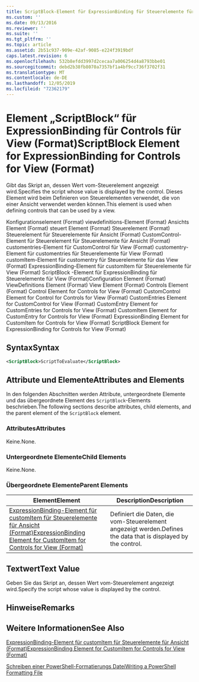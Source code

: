 ```yaml
---
title: ScriptBlock-Element für ExpressionBinding für Steuerelemente für View (Format) | Microsoft-Dokumentation
ms.custom: ''
ms.date: 09/13/2016
ms.reviewer: ''
ms.suite: ''
ms.tgt_pltfrm: ''
ms.topic: article
ms.assetid: 2b51c937-909e-42af-9085-e224f3919bdf
caps.latest.revision: 6
ms.openlocfilehash: 532b8efdd3997d2cecaa7a006254d4a8793bbe01
ms.sourcegitcommit: debd2b38fb8070a7357bf1a4bf9cc736f3702f31
ms.translationtype: MT
ms.contentlocale: de-DE
ms.lasthandoff: 12/05/2019
ms.locfileid: "72362179"
---
```

# <a name="scriptblock-element-for-expressionbinding-for-controls-for-view-format"></a><span data-ttu-id="e5d07-102">Element „ScriptBlock“ für ExpressionBinding für Controls für View (Format)</span><span class="sxs-lookup"><span data-stu-id="e5d07-102">ScriptBlock Element for ExpressionBinding for Controls for View (Format)</span></span>

<span data-ttu-id="e5d07-103">Gibt das Skript an, dessen Wert vom-Steuerelement angezeigt wird.</span><span class="sxs-lookup"><span data-stu-id="e5d07-103">Specifies the script whose value is displayed by the control.</span></span> <span data-ttu-id="e5d07-104">Dieses Element wird beim Definieren von Steuerelementen verwendet, die von einer Ansicht verwendet werden können.</span><span class="sxs-lookup"><span data-stu-id="e5d07-104">This element is used when defining controls that can be used by a view.</span></span>

<span data-ttu-id="e5d07-105">Konfigurationselement (Format) viewdefinitions-Element (Format) Ansichts Element (Format) steuert Element (Format) Steuerelement (Format) Steuerelement für Steuerelemente für Ansicht (Format) CustomControl-Element für Steuerelement für Steuerelemente für Ansicht (Format) customentries-Element für CustomControl für View (Format) customentry-Element für customentries für Steuerelemente für View (Format) customItem-Element für customentry für Steuerelemente für das View (Format) ExpressionBinding-Element für customItem für Steuerelemente für View (Format) ScriptBlock -Element für ExpressionBinding für Steuerelemente für View (Format)</span><span class="sxs-lookup"><span data-stu-id="e5d07-105">Configuration Element (Format) ViewDefinitions Element (Format) View Element (Format) Controls Element (Format) Control Element for Controls for View (Format) CustomControl Element for Control for Controls for View (Format) CustomEntries Element for CustomControl for View (Format) CustomEntry Element for CustomEntries for Controls for View (Format) CustomItem Element for CustomEntry for Controls for View (Format) ExpressionBinding Element for CustomItem for Controls for View (Format) ScriptBlock Element for ExpressionBinding for Controls for View (Format)</span></span>

## <a name="syntax"></a><span data-ttu-id="e5d07-106">Syntax</span><span class="sxs-lookup"><span data-stu-id="e5d07-106">Syntax</span></span>

```xml
<ScriptBlock>ScriptToEvaluate</ScriptBlock>
```

## <a name="attributes-and-elements"></a><span data-ttu-id="e5d07-107">Attribute und Elemente</span><span class="sxs-lookup"><span data-stu-id="e5d07-107">Attributes and Elements</span></span>

<span data-ttu-id="e5d07-108">In den folgenden Abschnitten werden Attribute, untergeordnete Elemente und das übergeordnete Element des `ScriptBlock`-Elements beschrieben.</span><span class="sxs-lookup"><span data-stu-id="e5d07-108">The following sections describe attributes, child elements, and the parent element of the `ScriptBlock` element.</span></span>

### <a name="attributes"></a><span data-ttu-id="e5d07-109">Attributes</span><span class="sxs-lookup"><span data-stu-id="e5d07-109">Attributes</span></span>

<span data-ttu-id="e5d07-110">Keine.</span><span class="sxs-lookup"><span data-stu-id="e5d07-110">None.</span></span>

### <a name="child-elements"></a><span data-ttu-id="e5d07-111">Untergeordnete Elemente</span><span class="sxs-lookup"><span data-stu-id="e5d07-111">Child Elements</span></span>

<span data-ttu-id="e5d07-112">Keine.</span><span class="sxs-lookup"><span data-stu-id="e5d07-112">None.</span></span>

### <a name="parent-elements"></a><span data-ttu-id="e5d07-113">Übergeordnete Elemente</span><span class="sxs-lookup"><span data-stu-id="e5d07-113">Parent Elements</span></span>

|<span data-ttu-id="e5d07-114">Element</span><span class="sxs-lookup"><span data-stu-id="e5d07-114">Element</span></span>|<span data-ttu-id="e5d07-115">Description</span><span class="sxs-lookup"><span data-stu-id="e5d07-115">Description</span></span>|
|-------------|-----------------|
|[<span data-ttu-id="e5d07-116">ExpressionBinding-Element für customItem für Steuerelemente für Ansicht (Format)</span><span class="sxs-lookup"><span data-stu-id="e5d07-116">ExpressionBinding Element for CustomItem for Controls for View (Format)</span></span>](./expressionbinding-element-for-customitem-for-controls-for-view-format.md)|<span data-ttu-id="e5d07-117">Definiert die Daten, die vom-Steuerelement angezeigt werden.</span><span class="sxs-lookup"><span data-stu-id="e5d07-117">Defines the data that is displayed by the control.</span></span>|

## <a name="text-value"></a><span data-ttu-id="e5d07-118">Textwert</span><span class="sxs-lookup"><span data-stu-id="e5d07-118">Text Value</span></span>

<span data-ttu-id="e5d07-119">Geben Sie das Skript an, dessen Wert vom-Steuerelement angezeigt wird.</span><span class="sxs-lookup"><span data-stu-id="e5d07-119">Specify the script whose value is displayed by the control.</span></span>

## <a name="remarks"></a><span data-ttu-id="e5d07-120">Hinweise</span><span class="sxs-lookup"><span data-stu-id="e5d07-120">Remarks</span></span>

## <a name="see-also"></a><span data-ttu-id="e5d07-121">Weitere Informationen</span><span class="sxs-lookup"><span data-stu-id="e5d07-121">See Also</span></span>

[<span data-ttu-id="e5d07-122">ExpressionBinding-Element für customItem für Steuerelemente für Ansicht (Format)</span><span class="sxs-lookup"><span data-stu-id="e5d07-122">ExpressionBinding Element for CustomItem for Controls for View (Format)</span></span>](./expressionbinding-element-for-customitem-for-controls-for-view-format.md)

[<span data-ttu-id="e5d07-123">Schreiben einer PowerShell-Formatierungs Datei</span><span class="sxs-lookup"><span data-stu-id="e5d07-123">Writing a PowerShell Formatting File</span></span>](./writing-a-powershell-formatting-file.md)
